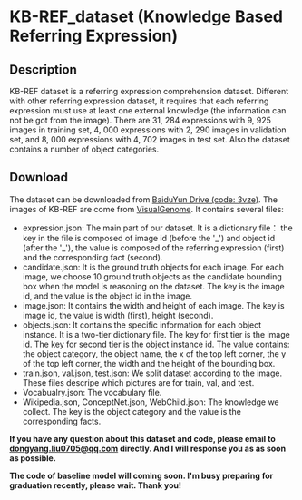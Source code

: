 # KB-REF_dataset (Knowledge Based Referring Expression)
## Description
KB-REF dataset is a referring expression comprehension dataset. Different with other referring expression dataset, it requires that each referring expression must use at least one external knowledge (the information can not be got from the image). There are 31, 284 expressions with 9, 925 images in training set, 4, 000 expressions with 2, 290 images in validation set, and 8, 000 expressions with 4, 702 images in test set. Also the dataset contains a number of object categories.
## Download
The dataset can be downloaded from [BaiduYun Drive (code: 3vze)](https://pan.baidu.com/s/1iC9SqkOSVu0XsNnP9-PKQg). The images of KB-REF are come from [VisualGenome](http://visualgenome.org/). It contains several files:
* expression.json: The main part of our dataset. It is a dictionary file： the key in the file is composed of image id (before the '\_') and object id (after the '\_'), the value is composed of the referring expression (first) and the corresponding fact (second).
* candidate.json: It is the ground truth objects for each image. For each image, we choose 10 ground truth objects as the candidate bounding box when the model is reasoning on the dataset. The key is the image id, and the value is the object id in the image.
* image.json: It contains the width and height of each image. The key is image id, the value is width (first), height (second).
* objects.json: It contains the specific information for each object instance. It is a two-tier dictionary file. The key for first tier is the image id. The key for second tier is the object instance id. The value contains: the object category, the object name, the x of the top left corner, the y of the top left corner, the width and the height of the bounding box.
* train.json, val.json, test.json: We split dataset according to the image. These files descripe which pictures are for train, val, and test.
* Vocabualry.json: The vocabulary file.
* Wikipedia.json, ConceptNet.json, WebChild.json: The knowledge we collect. The key is the object category and the value is the corresponding facts.

**If you have any question about this dataset and code, please email to dongyang.liu0705@qq.com directly. And I will response you as as soon as possible.**

**The code of baseline model will coming soon. I'm busy preparing for graduation recently, please wait. Thank you!**
